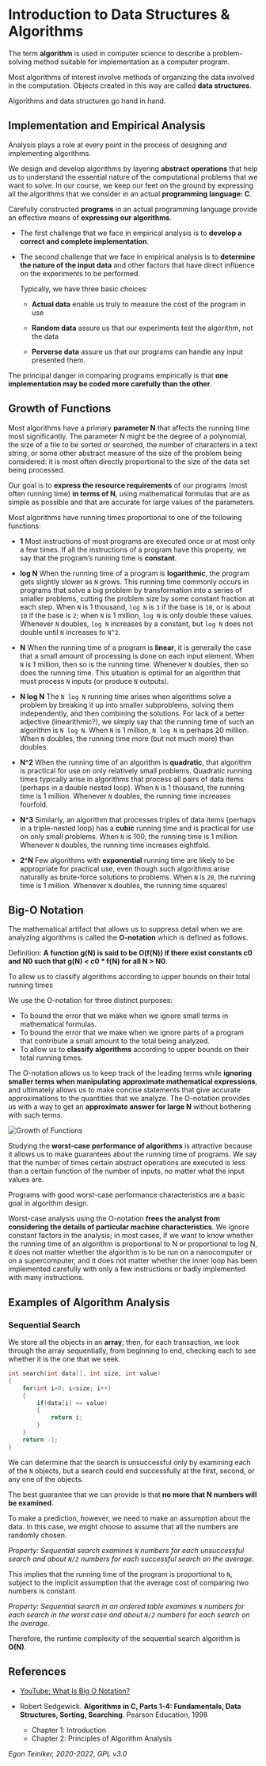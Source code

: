 # Introduction to Data Structures & Algorithms


The term **algorithm** is used in computer science to describe a problem-solving method 
suitable for implementation as a computer program. 

Most algorithms of interest involve methods of organizing the data involved in the computation. 
Objects created in this way are called **data structures**. 

Algorithms and data structures go hand in hand.


## Implementation and Empirical Analysis

Analysis plays a role at every point in the process of designing and implementing algorithms.

We design and develop algorithms by layering **abstract operations** that help us to understand the essential nature of the computational problems that we want to solve.
In our course, we keep our feet on the ground by expressing all the algorithms that we consider in an actual **programming language: C**.

Carefully constructed **programs** in an actual programming language provide an effective means of **expressing our algorithms**.

* The first challenge that we face in empirical analysis is to **develop a correct and complete implementation**.

* The second challenge that we face in empirical analysis is to **determine the nature of the input data** and other factors that have direct influence on the experiments to be performed.

    Typically, we have three basic choices: 
    * **Actual data** enable us truly to measure the cost of the program in use

    * **Random data** assure us that our experiments test the algorithm, not the data

    * **Perverse data** assure us that our programs can handle any input presented them.

The principal danger in comparing programs empirically is that **one implementation may be coded more carefully than the other**.


## Growth of Functions

Most algorithms have a primary **parameter N** that affects the running time most significantly. The parameter N might be the degree of a polynomial, the size of a file to be sorted or searched, the number of characters in a text string, or some other abstract measure of the size of the problem being considered: it is most often directly proportional to the size of the data set being processed.

Our goal is to **express the resource requirements** of our programs (most often running time) 
**in terms of N**, using mathematical formulas that are as simple as possible and that are accurate for large values of the parameters.

Most algorithms have running times proportional to one of the following functions:

* **1** Most instructions of most programs are executed once or at most only a few times. 
    If all the instructions of a program have this property, we say that the program’s 
    running time is **constant**.

* **log N** When the running time of a program is **logarithmic**, the program gets slightly
    slower as `N` grows. This running time commonly occurs in programs that solve a big problem by transformation into a series of smaller problems, cutting the problem size by some constant fraction at each step. 
    When `N` is 1 thousand, `log N` is `3` if the base is `10`, or is about `10` if the base is `2`; when `N` is 1 million, `log N` is only double these values. 
    Whenever `N` doubles, `log N` increases by a constant, but `log N` does not double until `N` increases to `N^2`.

* **N** When the running time of a program is **linear**, it is generally the case that a 
    small amount of processing is done on each input element. 
    When `N` is 1 million, then so is the running time. 
    Whenever `N` doubles, then so does the running time. 
    This situation is optimal for an algorithm that must process `N` inputs (or produce `N` outputs).


* **N log N** The `N log N` running time arises when algorithms solve a problem by breaking it up
    into smaller subproblems, solving them independently, and then combining the solutions. For lack of a better adjective (linearithmic?), we simply say that the running time of such an algorithm is `N log N`. 
    When `N` is 1 million, `N log N` is perhaps 20 million. 
    When `N` doubles, the running time more (but not much more) than doubles.

* **N^2** When the running time of an algorithm is **quadratic**, that algorithm is practical 
    for use on only relatively small problems. Quadratic running times typically arise in algorithms that process all pairs of data items (perhaps in a double nested loop).
    When `N` is 1 thousand, the running time is 1 million. 
    Whenever `N` doubles, the running time increases fourfold. 

* **N^3** Similarly, an algorithm that processes triples of data items (perhaps in a
    triple-nested loop) has a **cubic** running time and is practical for use on only small problems. 
    When `N` is 100, the running time is 1 million. 
    Whenever `N` doubles, the running time increases eightfold.

* **2^N** Few algorithms with **exponential** running time are likely to be appropriate for
    practical use, even though such algorithms arise naturally as brute-force solutions to problems. 
    When `N` is `20`, the running time is 1 million. 
    Whenever `N` doubles, the running time squares!


## Big-O Notation

The mathematical artifact that allows us to suppress detail when we are analyzing algorithms is called the **O-notation** which is defined as follows.

Definition: **A function g(N) is said to be O(f(N)) if there exist constants c0 and N0 such 
that g(N) < c0 * f(N) for all N > N0**. 

To allow us to classify algorithms according to upper bounds on their total running times

We use the O-notation for three distinct purposes: 
* To bound the error that we make when we ignore small terms in mathematical formulas. 
* To bound the error that we make when we ignore parts of a program that contribute a small amount to the total being analyzed.
* To allow us to **classify algorithms** according to upper bounds on their total running times.

The O-notation allows us to keep track of the leading terms while **ignoring smaller terms when manipulating approximate mathematical expressions**, and ultimately allows us to make concise statements that give accurate approximations to the quantities that we analyze.
The O-notation provides us with a way to get an **approximate answer for large N** without bothering with such terms.

![Growth of Functions](growth_of_functions/GrowthOfFunctions.png)

Studying the **worst-case performance of algorithms** is attractive because it allows us to make guarantees about the running time of programs. We say that the number of times certain abstract operations are executed is less than a certain function of the number of inputs, no matter what the input values are.

Programs with good worst-case performance characteristics are a basic goal in algorithm design.

Worst-case analysis using the O-notation **frees the analyst from considering the details of particular machine characteristics**.
We ignore constant factors in the analysis; in most cases, if we want to know whether the running time of an algorithm is proportional to N or proportional to log N, it does not matter whether the algorithm is to be run on a nanocomputer or on a supercomputer, and it does not matter whether the inner loop has been implemented carefully with only a few instructions or badly implemented with many instructions.


## Examples of Algorithm Analysis

### Sequential Search
We store all the objects in an **array**; then, for each transaction, we look through 
the array sequentially, from beginning to end, checking each to see whether it is the 
one that we seek.

```C
int search(int data[], int size, int value)
{
    for(int i=0; i<size; i++)
    {
        if(data[i] == value)
        {
            return i;
        }
    }
    return -1;
}
```

We can determine that the search is unsuccessful only by examining each of the `N` objects, but a search could end successfully at the first, second, or any one of the objects.

The best guarantee that we can provide is that **no more that N numbers will be examined**.

To make a prediction, however, we need to make an assumption about the data. In this case, we might choose to assume that all the numbers are randomly chosen.

*Property: Sequential search examines `N` numbers for each unsuccessful search and 
about `N/2` numbers for each successful search on the average.*

This implies that the running time of the program is proportional to `N`, subject to the implicit assumption that the average cost of comparing two numbers is constant.

*Property: Sequential search in an ordered table examines `N` numbers for each search in the worst case and about `N/2` numbers for each search on the average.*

Therefore, the runtime complexity of the sequential search algorithm is **O(N)**. 


## References

* [YouTube: What Is Big O Notation?](https://youtu.be/Q_1M2JaijjQ)

* Robert Sedgewick. **Algorithms in C, Parts 1-4: Fundamentals, Data Structures, Sorting, Searching**. Pearson Education, 1998 
    * Chapter 1: Introduction
    * Chapter 2: Principles of Algorithm Analysis


*Egon Teiniker, 2020-2022, GPL v3.0*    